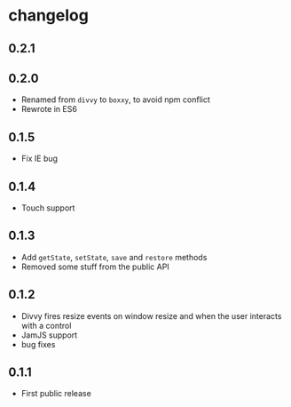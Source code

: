 # changelog

## 0.2.1

## 0.2.0

* Renamed from `divvy` to `boxxy`, to avoid npm conflict
* Rewrote in ES6

## 0.1.5

* Fix IE bug

## 0.1.4

* Touch support

## 0.1.3

* Add `getState`, `setState`, `save` and `restore` methods
* Removed some stuff from the public API

## 0.1.2

* Divvy fires resize events on window resize and when the user interacts with a control
* JamJS support
* bug fixes

## 0.1.1

* First public release
